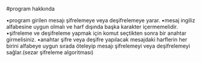#program hakkında
 
•program girilen mesajı şifrelemeye veya 
deşifrelemeye yarar. 
•mesaj ingiliz alfabesine uygun olmalı ve harf 
dışında başka karakter içermemelidir.
•şifreleme ve deşifreleme yapmak için komut 
seçtikten sonra bir anahtar girmelisiniz. 
•anahtar şifre veya deşifre yapılacak mesajdaki
harflerin her birini alfabeye uygun sırada 
öteleyip mesajı şifrelemeyi veya deşifrelemeyi
sağlar.(sezar şifreleme algoritması)
